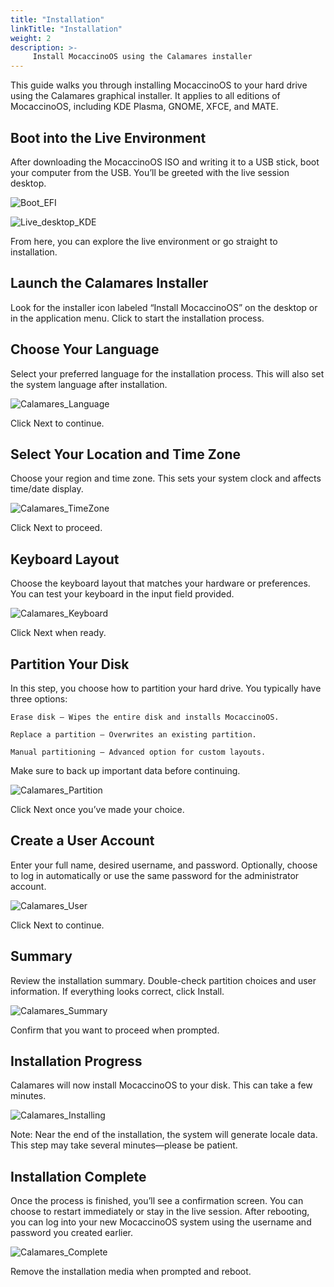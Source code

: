 ```yaml
---
title: "Installation"
linkTitle: "Installation"
weight: 2
description: >-
     Install MocaccinoOS using the Calamares installer
---
```


This guide walks you through installing MocaccinoOS to your hard drive using the Calamares graphical installer. It applies to all editions of MocaccinoOS, including KDE Plasma, GNOME, XFCE, and MATE.

## Boot into the Live Environment

After downloading the MocaccinoOS ISO and writing it to a USB stick, boot your computer from the USB. You’ll be greeted with the live session desktop.

![Boot_EFI](https://github.com/user-attachments/assets/2a8c585d-5ee3-4ff3-9ce0-cd72d00c7f42)

![Live_desktop_KDE](https://github.com/user-attachments/assets/51214539-0a14-46bc-8aef-3b6d2416db4f)

From here, you can explore the live environment or go straight to installation.

## Launch the Calamares Installer

Look for the installer icon labeled “Install MocaccinoOS” on the desktop or in the application menu. Click to start the installation process.

## Choose Your Language

Select your preferred language for the installation process. This will also set the system language after installation.

![Calamares_Language](https://github.com/user-attachments/assets/c364f6da-fdcd-4905-946c-16a21e3b7e28)

Click Next to continue.

## Select Your Location and Time Zone

Choose your region and time zone. This sets your system clock and affects time/date display.

![Calamares_TimeZone](https://github.com/user-attachments/assets/9bba939b-861e-437f-b30d-05d8f0b999e6)

Click Next to proceed.

## Keyboard Layout

Choose the keyboard layout that matches your hardware or preferences. You can test your keyboard in the input field provided.

![Calamares_Keyboard](https://github.com/user-attachments/assets/a3b991c1-631b-46b0-baa9-3a6979ac6daa)

Click Next when ready.

## Partition Your Disk

In this step, you choose how to partition your hard drive. You typically have three options:

    Erase disk – Wipes the entire disk and installs MocaccinoOS.

    Replace a partition – Overwrites an existing partition.

    Manual partitioning – Advanced option for custom layouts.

Make sure to back up important data before continuing.

![Calamares_Partition](https://github.com/user-attachments/assets/cd84e0bc-2381-4a5b-8716-f8d652dd0b13)

Click Next once you’ve made your choice.

## Create a User Account

Enter your full name, desired username, and password. Optionally, choose to log in automatically or use the same password for the administrator account.

![Calamares_User](https://github.com/user-attachments/assets/ce09bd08-fdd4-4a45-ba34-15b516e3975a)

Click Next to continue.

## Summary

Review the installation summary. Double-check partition choices and user information. If everything looks correct, click Install.

![Calamares_Summary](https://github.com/user-attachments/assets/f1404628-5a5d-4c1c-990e-730f39dfcd54)


Confirm that you want to proceed when prompted.

## Installation Progress

Calamares will now install MocaccinoOS to your disk. This can take a few minutes.

![Calamares_Installing](https://github.com/user-attachments/assets/f47a6347-5424-4a2d-99c9-e2ea034807e6)


Note: Near the end of the installation, the system will generate locale data. This step may take several minutes—please be patient.

## Installation Complete

Once the process is finished, you’ll see a confirmation screen. You can choose to restart immediately or stay in the live session.
After rebooting, you can log into your new MocaccinoOS system using the username and password you created earlier.

![Calamares_Complete](https://github.com/user-attachments/assets/e339cbff-d38d-4dfc-aac1-42b21b9db08c)


Remove the installation media when prompted and reboot.
